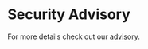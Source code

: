 # Security Advisory

For more details check out our [advisory](https://ws.kloudkit.com/contribute/security-advisory).
